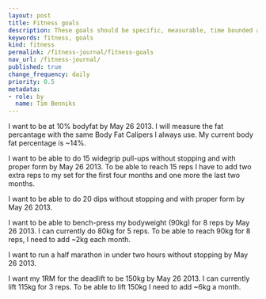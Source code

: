 ```yaml
---
layout: post
title: Fitness goals
description: These goals should be specific, measurable, time bounded and realistic.
keywords: fitness, goals
kind: fitness
permalink: /fitness-journal/fitness-goals
nav_url: /fitness-journal/
published: true
change_frequency: daily
priority: 0.5
metadata:
- role: by
  name: Tim Benniks
---
```


I want to be at 10% bodyfat by May 26 2013. I will measure the fat percantage with the same Body Fat Calipers I always use. My current body fat percentage is ~14%.

I want to be able to do 15 widegrip pull-ups without stopping and with proper form by May 26 2013.
To be able to reach 15 reps I have to add two extra reps to my set for the first four months and one more the last two months.

I want to be able to do 20 dips without stopping and with proper form by May 26 2013.

I want to be able to bench-press my bodyweight (90kg) for 8 reps by May 26 2013.
I can currently do 80kg for 5 reps. To be able to reach 90kg for 8 reps, I need to add ~2kg each month.

I want to run a half marathon in under two hours without stopping by May 26 2013.

I want my 1RM for the deadlift to be 150kg by May 26 2013.
I can currently lift 115kg for 3 reps. To be able to lift 150kg I need to add ~6kg a month.